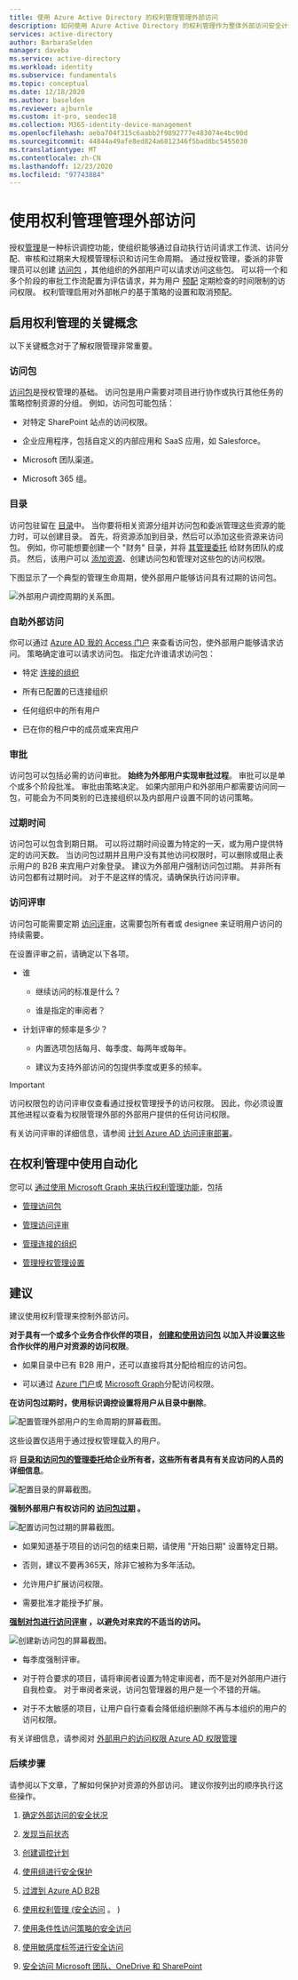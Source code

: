 ```yaml
---
title: 使用 Azure Active Directory 的权利管理管理外部访问
description: 如何使用 Azure Active Directory 的权利管理作为整体外部访问安全计划的一部分。
services: active-directory
author: BarbaraSelden
manager: daveba
ms.service: active-directory
ms.workload: identity
ms.subservice: fundamentals
ms.topic: conceptual
ms.date: 12/18/2020
ms.author: baselden
ms.reviewer: ajburnle
ms.custom: it-pro, seodec18
ms.collection: M365-identity-device-management
ms.openlocfilehash: aeba704f315c6aabb2f9892777e483074e4bc90d
ms.sourcegitcommit: 44844a49afe8ed824a6812346f5bad8bc5455030
ms.translationtype: MT
ms.contentlocale: zh-CN
ms.lasthandoff: 12/23/2020
ms.locfileid: "97743884"
---
```

# <a name="manage-external-access-with-entitlement-management"></a>使用权利管理管理外部访问 


授权[管理](../governance/entitlement-management-overview.md)是一种标识调控功能，使组织能够通过自动执行访问请求工作流、访问分配、审核和过期来大规模管理标识和访问生命周期。 通过授权管理，委派的非管理员可以创建 [访问包](../governance/entitlement-management-overview.md) ，其他组织的外部用户可以请求访问这些包。 可以将一个和多个阶段的审批工作流配置为评估请求，并为用户 [预配](../governance/what-is-provisioning.md) 定期检查的时间限制的访问权限。 权利管理启用对外部帐户的基于策略的设置和取消预配。

## <a name="key-concepts-for-enabling-entitlement-management"></a>启用权利管理的关键概念

以下关键概念对于了解权限管理非常重要。

### <a name="access-packages"></a>访问包

[访问包](../governance/entitlement-management-overview.md)是授权管理的基础。 访问包是用户需要对项目进行协作或执行其他任务的策略控制资源的分组。 例如，访问包可能包括：

* 对特定 SharePoint 站点的访问权限。

* 企业应用程序，包括自定义的内部应用和 SaaS 应用，如 Salesforce。

* Microsoft 团队渠道。

* Microsoft 365 组。 

### <a name="catalogs"></a>目录

访问包驻留在 [目录](../governance/entitlement-management-catalog-create.md)中。 当你要将相关资源分组并访问包和委派管理这些资源的能力时，可以创建目录。 首先，将资源添加到目录，然后可以添加这些资源来访问包。 例如，你可能想要创建一个 "财务" 目录，并将 [其管理委托](../governance/entitlement-management-delegate.md) 给财务团队的成员。 然后，该用户可以 [添加资源](../governance/entitlement-management-catalog-create.md)、创建访问包和管理对这些包的访问权限。

下图显示了一个典型的管理生命周期，使外部用户能够访问具有过期的访问包。

![外部用户调控周期的关系图。](media/secure-external-access/6-governance-lifecycle.png)

### <a name="self-service-external-access"></a>自助外部访问

你可以通过 [Azure AD 我的 Access 门户](../governance/entitlement-management-request-access.md) 来查看访问包，使外部用户能够请求访问。 策略确定谁可以请求访问包。 指定允许谁请求访问包：

* 特定 [连接的组织](../governance/entitlement-management-organization.md)

* 所有已配置的已连接组织

* 任何组织中的所有用户

* 已在你的租户中的成员或来宾用户

### <a name="approvals"></a>审批   
访问包可以包括必需的访问审批。 **始终为外部用户实现审批过程**。 审批可以是单个或多个阶段批准。 审批由策略决定。 如果内部用户和外部用户都需要访问同一包，可能会为不同类别的已连接组织以及内部用户设置不同的访问策略。

### <a name="expiration"></a>过期时间  
访问包可以包含到期日期。 可以将过期时间设置为特定的一天，或为用户提供特定的访问天数。 当访问包过期并且用户没有其他访问权限时，可以删除或阻止表示用户的 B2B 来宾用户对象登录。 建议为外部用户强制访问包过期。 并非所有访问包都有过期时间。 对于不是这样的情况，请确保执行访问评审。

### <a name="access-reviews"></a>访问评审

访问包可能需要定期 [访问评审](../governance/manage-guest-access-with-access-reviews.md)，这需要包所有者或 designee 来证明用户访问的持续需要。 

在设置评审之前，请确定以下各项。

* 谁

   * 继续访问的标准是什么？

   * 谁是指定的审阅者？

* 计划评审的频率是多少？

   * 内置选项包括每月、每季度、每两年或每年。 

   * 建议为支持外部访问的包提供季度或更多的频率。 

 

> [!IMPORTANT]
> 访问权限包的访问评审仅查看通过授权管理授予的访问权限。 因此，你必须设置其他进程以查看为权限管理外部的外部用户提供的任何访问权限。

有关访问评审的详细信息，请参阅 [计划 Azure AD 访问评审部署](../governance/deploy-access-reviews.md)。

## <a name="using-automation-in-entitlement-management"></a>在权利管理中使用自动化

您可以 [通过使用 Microsoft Graph 来执行权利管理功能](https://docs.microsoft.com/graph/tutorial-access-package-api)，包括

* [管理访问包](https://docs.microsoft.com/graph/api/resources/accesspackage?view=graph-rest-beta)

* [管理访问评审](https://docs.microsoft.com/graph/api/resources/accessreviewsv2-root?view=graph-rest-beta)

* [管理连接的组织](https://docs.microsoft.com/graph/api/resources/connectedorganization?view=graph-rest-beta)

* [管理授权管理设置](https://docs.microsoft.com/graph/api/resources/entitlementmanagementsettings?view=graph-rest-beta)

## <a name="recommendations"></a>建议 

建议使用权利管理来控制外部访问。

**对于具有一个或多个业务合作伙伴的项目， [创建和使用访问包](../governance/entitlement-management-access-package-create.md) 以加入并设置这些合作伙伴的用户对资源的访问权限**。 

* 如果目录中已有 B2B 用户，还可以直接将其分配给相应的访问包。

* 可以通过 [Azure 门户](../governance/entitlement-management-access-package-assignments.md)或 [Microsoft Graph](https://docs.microsoft.com/graph/api/resources/accesspackageassignmentrequest?view=graph-rest-beta)分配访问权限。

**在访问包过期时，使用标识调控设置将用户从目录中删除**。

![配置管理外部用户的生命周期的屏幕截图。](media/secure-external-access/6-manage-external-lifecycle.png)

这些设置仅适用于通过授权管理载入的用户。

将 **[目录和访问包的管理委托](../governance/entitlement-management-delegate.md)给企业所有者，这些所有者具有有关应访问的人员的详细信息**。

![配置目录的屏幕截图。](media/secure-external-access/6-catalog-management.png)

**强制外部用户有权访问的 [访问包过期](../governance/entitlement-management-access-package-lifecycle-policy.md) 。**


![配置访问包过期的屏幕截图。](media/secure-external-access/6-access-package-expiration.png)

* 如果知道基于项目的访问包的结束日期，请使用 "开始日期" 设置特定日期。 

* 否则，建议不要再365天，除非它被称为多年活动。

* 允许用户扩展访问权限。

* 需要批准才能授予扩展。

**[强制对包进行访问评审](../governance/manage-guest-access-with-access-reviews.md) ，以避免对来宾的不适当的访问。**

![创建新访问包的屏幕截图。](media/secure-external-access/6-new-access-package.png)

* 每季度强制评审。

* 对于符合要求的项目，请将审阅者设置为特定审阅者，而不是对外部用户进行自我检查。 对于审阅者来说，访问包管理器的用户是一个不错的开端。 

* 对于不太敏感的项目，让用户自行查看会降低组织删除不再与本组织的用户的访问权限。

有关详细信息，请参阅对 [外部用户的访问权限 Azure AD 权限管理](../governance/entitlement-management-external-users.md) 

### <a name="next-steps"></a>后续步骤

请参阅以下文章，了解如何保护对资源的外部访问。 建议你按列出的顺序执行这些操作。

1. [确定外部访问的安全状况](1-secure-access-posture.md)

2. [发现当前状态](2-secure-access-current-state.md)

3. [创建调控计划](3-secure-access-plan.md)

4. [使用组进行安全保护](4-secure-access-groups.md)

5. [过渡到 Azure AD B2B](5-secure-access-b2b.md)

6. [使用权利管理 (安全访问](6-secure-access-entitlement-managment.md) 。 ) 

7. [使用条件性访问策略的安全访问](7-secure-access-conditional-access.md)

8. [使用敏感度标签进行安全访问](8-secure-access-sensitivity-labels.md)

9. [安全访问 Microsoft 团队、OneDrive 和 SharePoint](9-secure-access-teams-sharepoint.md)

 

 
